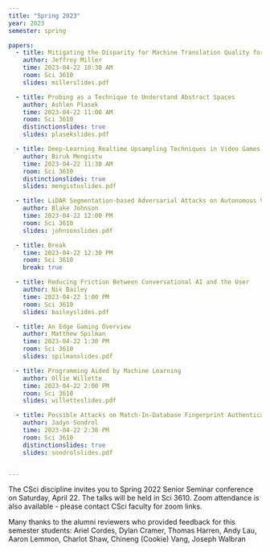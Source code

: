 ```yaml
---
title: "Spring 2023"
year: 2023
semester: spring

papers:
  - title: Mitigating the Disparity for Machine Translation Quality for Low Resource Languages
    author: Jeffrey Miller
    time: 2023-04-22 10:30 AM
    room: Sci 3610
    slides: millerslides.pdf

  - title: Probing as a Technique to Understand Abstract Spaces
    author: Ashlen Plasek
    time: 2023-04-22 11:00 AM
    room: Sci 3610
    distinctionslides: true
    slides: plasekslides.pdf

  - title: Deep-Learning Realtime Upsampling Techniques in Video Games
    author: Biruk Mengistu
    time: 2023-04-22 11:30 AM
    room: Sci 3610
    distinctionslides: true
    slides: mengistuslides.pdf

  - title: LiDAR Segmentation-based Adversarial Attacks on Autonomous Vehicles
    author: Blake Johnson
    time: 2023-04-22 12:00 PM
    room: Sci 3610
    slides: johnsonslides.pdf

  - title: Break
    time: 2023-04-22 12:30 PM
    room: Sci 3610
    break: true

  - title: Reducing Friction Between Conversational AI and the User
    author: Nik Bailey
    time: 2023-04-22 1:00 PM
    room: Sci 3610
    slides: baileyslides.pdf

  - title: An Edge Gaming Overview
    author: Matthew Spilman
    time: 2023-04-22 1:30 PM
    room: Sci 3610
    slides: spilmanslides.pdf

  - title: Programming Aided by Machine Learning
    author: Ollie Willette
    time: 2023-04-22 2:00 PM
    room: Sci 3610
    slides: willetteslides.pdf

  - title: Possible Attacks on Match-In-Database Fingerprint Authentication
    author: Jadyn Sondrol
    time: 2023-04-22 2:30 PM
    room: Sci 3610
    distinctionslides: true
    slides: sondrolslides.pdf


---
```


The CSci discipline invites you to Spring 2022 Senior Seminar conference on
Saturday, April 22.
The talks will be held in Sci 3610. 
Zoom attendance is also available - please contact CSci faculty for zoom links.  

Many thanks to the alumni reviewers who provided feedback for this semester students: 
Ariel Cordes, Dylan Cramer, Thomas Harren, Andy Lau, Aaron Lemmon, Charlot Shaw, Chineng (Cookie) Vang, Joseph Walbran








